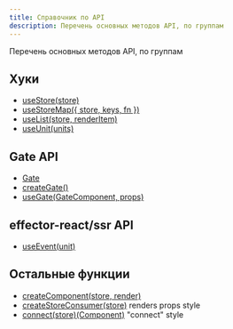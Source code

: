 ```yaml
---
title: Справочник по API
description: Перечень основных методов API, по группам
---
```


Перечень основных методов API, по группам

## Хуки

- [useStore(store)](./useStore)
- [useStoreMap({ store, keys, fn })](./useStoreMap)
- [useList(store, renderItem)](./useList)
- [useUnit(units)](./useUnit)

## Gate API

- [Gate](./Gate)
- [createGate()](./createGate)
- [useGate(GateComponent, props)](./useGate)

## effector-react/ssr API

- [useEvent(unit)](./useEvent)

## Остальные функции

- [createComponent(store, render)](./createComponent)
- [createStoreConsumer(store)](./createStoreConsumer) renders props style
- [connect(store)(Component)](./connect) "connect" style
